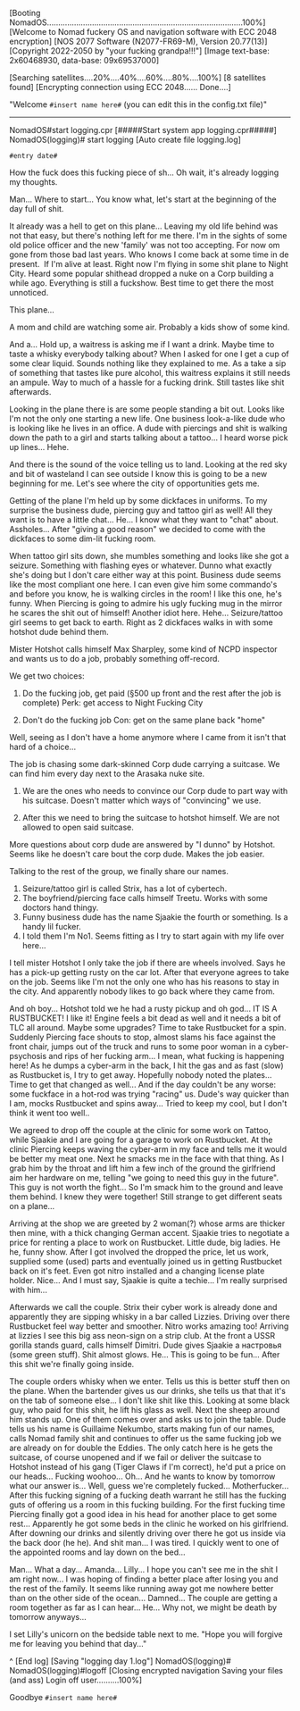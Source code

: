 [Booting NomadOS.......................................................................................100%]
[Welcome to Nomad fuckery OS and navigation software with ECC 2048 encryption]
[NOS 2077 Software (N2077-FR69-M), Version 20.77(13)]
[Copyright 2022-2050 by "your fucking grandpa!!!"]
[Image text-base: 2x60468930, data-base: 09x69537000]

[Searching satellites....20%....40%....60%....80%....100%]
[8 satellites found]
[Encrypting connection using ECC 2048...... Done....]

"Welcome `#insert name here#` (you can edit this in the config.txt file)"

-------------------------------------------------------------------------------
NomadOS#start logging.cpr
[#####Start system app logging.cpr#####]
NomadOS(logging)# start logging
[Auto create file logging.log]

`#entry date#`

How the fuck does this fucking piece of sh... Oh wait, it's already logging my thoughts.

Man... Where to start... You know what, let's start at the beginning of the day full of shit.

It already was a hell to get on this plane... Leaving my old life behind was not that easy, but there's nothing left for me there. I'm in the sights of some old police officer and the new 'family' was not too accepting. For now om gone from those bad last years. Who knows I come back at some time in de present.  If I'm alive at least. Right now I'm flying in some shit plane to Night City. Heard some popular shithead dropped a nuke on a Corp building a while ago. Everything is still a fuckshow. Best time to get there the most unnoticed.

This plane...

A mom and child are watching some air. Probably a kids show of some kind.

And a... Hold up, a waitress is asking me if I want a drink. Maybe time to taste a whisky everybody talking about? When I asked for one I get a cup of some clear liquid. Sounds nothing like they explained to me. As a take a sip of something that tastes like pure alcohol, this waitress explains it still needs an ampule. Way to much of a hassle for a fucking drink. Still tastes like shit afterwards.

Looking in the plane there is are some people standing a bit out. Looks like I'm not the only one starting a new life. One business look-a-like dude who is looking like he lives in an office. A dude with piercings and shit is walking down the path to a girl and starts talking about a tattoo... I heard worse pick up lines... Hehe.

And there is the sound of the voice telling us to land. Looking at the red sky and bit of wasteland I can see outside I know this is going to be a new beginning for me. Let's see where the city of opportunities gets me.

Getting of the plane I'm held up by some dickfaces in uniforms. To my surprise the business dude, piercing guy and tattoo girl as well! All they want is to have a little chat... He... I know what they want to "chat" about. Assholes... After "giving a good reason" we decided to come with the dickfaces to some dim-lit fucking room.

When tattoo girl sits down, she mumbles something and looks like she got a seizure. Something with flashing eyes or whatever. Dunno what exactly she's doing but I don't care either way at this point. Business dude seems like the most compliant one here. I can even give him some commando's and before you know, he is walking circles in the room! I like this one, he's funny. When Piercing is going to admire his ugly fucking mug in the mirror he scares the shit out of himself! Another idiot here. Hehe... Seizure/tattoo girl seems to get back to earth. Right as 2 dickfaces walks in with some hotshot dude behind them.

Mister Hotshot calls himself Max Sharpley, some kind of NCPD inspector and wants us to do a job, probably something off-record.

We get two choices:

1. Do the fucking job, get paid (§500 up front and the rest after the job is complete) 
	Perk: get access to Night Fucking City

2. Don't do the fucking job
	Con: get on the same plane back "home"

Well, seeing as I don't have a home anymore where I came from it isn't that hard of a choice...

The job is chasing some dark-skinned Corp dude carrying a suitcase. We can find him every day next to the Arasaka nuke site.

1. We are the ones who needs to convince our Corp dude to part way with his suitcase. Doesn't matter which ways of "convincing" we use.

2. After this we need to bring the suitcase to hotshot himself. We are not allowed to open said suitcase.

More questions about corp dude are answered by "I dunno" by Hotshot. Seems like he doesn't care bout the corp dude. Makes the job easier.

Talking to the rest of the group, we finally share our names.

1. Seizure/tattoo girl is called Strix, has a lot of cybertech.
2. The boyfriend/piercing face calls himself Treetu. Works with some doctors hand thingy.
3. Funny business dude has the name Sjaakie the fourth or something. Is a handy lil fucker.
4. I told them I'm No1. Seems fitting as I try to start again with my life over here...

I tell mister Hotshot I only take the job if there are wheels involved. Says he has a pick-up getting rusty on the car lot. After that everyone agrees to take on the job. Seems like I'm not the only one who has his reasons to stay in the city. And apparently nobody likes to go back where they came from.

And oh boy... Hotshot told we he had a rusty pickup and oh god... IT IS A RUSTBUCKET! I like it! Engine feels a bit dead as well and it needs a bit of TLC all around. Maybe some upgrades? Time to take Rustbucket for a spin. Suddenly Piercing face shouts to stop, almost slams his face against the front chair, jumps out of the truck and runs to some poor woman in a cyber-psychosis and rips of her fucking arm... I mean, what fucking is happening here! As he dumps a cyber-arm in the back, I hit the gas and as fast (slow) as Rustbucket is, I try to get away. Hopefully nobody noted the plates... Time to get that changed as well... And if the day couldn't be any worse: some fuckface in a hot-rod was trying "racing" us. Dude's way quicker than I am, mocks Rustbucket and spins away... Tried to keep my cool, but I don't think it went too well..

We agreed to drop off the couple at the clinic for some work on Tattoo, while Sjaakie and I are going for a garage to work on Rustbucket. At the clinic Piercing keeps waving the cyber-arm in my face and tells me it would be better my meat one. Next he smacks me in the face with that thing. As I grab him by the throat and lift him a few inch of the ground the girlfriend aim her hardware on me, telling "we going to need this guy in the future". This guy is not worth the fight... So I'm smack him to the ground and leave them behind. I knew they were together! Still strange to get different seats on a plane...

Arriving at the shop we are greeted by 2 woman(?) whose arms are thicker then mine, with a thick changing German accent. Sjaakie tries to negotiate a price for renting a place to work on Rustbucket. Little dude, big ladies. He he, funny show. After I got involved the dropped the price, let us work, supplied some (used) parts and eventually joined us in getting Rustbucket back on it's feet. Even got nitro installed and a changing license plate holder. Nice... And I must say, Sjaakie is quite a techie... I'm really surprised with him...

Afterwards we call the couple. Strix their cyber work is already done and apparently they are sipping whisky in a bar called Lizzies. Driving over there Rustbucket feel way better and smoother. Nitro works amazing too! Arriving at lizzies I see this big ass neon-sign on a strip club. At the front a USSR gorilla stands guard, calls himself Dimitri. Dude gives Sjaakie a настровья (some green stuff). Shit almost glows. He... This is going to be fun... After this shit we're finally going inside.

The couple orders whisky when we enter. Tells us this is better stuff then on the plane. When the bartender gives us our drinks, she tells us that that it's on the tab of someone else... I don't like shit like this. Looking at some black guy, who paid for this shit, he lift his glass as well. Next the sheep around him stands up. One of them comes over and asks us to join the table. Dude tells us his name is Guillaime Nekumbo, starts making fun of our names, calls Nomad family shit and continues to offer us the same fucking job we are already on for double the Eddies. The only catch here is he gets the suitcase, of course unopened and if we fail or deliver the suitcase to Hotshot instead of his gang (Tiger Claws if I'm correct), he'd put a price on our heads... Fucking woohoo... Oh... And he wants to know by tomorrow what our answer is... Well, guess we're completely fucked... Motherfucker... After this fucking signing of a fucking death warrant he still has the fucking guts of offering us a room in this fucking building. For the first fucking time Piercing finally got a good idea in his head for another place to get some rest... Apparently he got some beds in the clinic he worked on his girlfriend. After downing our drinks and silently driving over there he got us inside via the back door (he he). And shit man... I was tired. I quickly went to one of the appointed rooms and lay down on the bed...

Man... What a day... Amanda... Lilly... I hope you can't see me in the shit I am right now... I was hoping of finding a better place after losing you and the rest of the family. It seems like running away got me nowhere better than on the other side of the ocean... Damned... The couple are getting a room together as far as I can hear... He... Why not, we might be death by tomorrow anyways...

I set Lilly's unicorn on the bedside table next to me. "Hope you will forgive me for leaving you behind that day..."

^
[End log]
[Saving "logging day 1.log"]
NomadOS(logging)#
NomadOS(logging)#logoff
[Closing encrypted navigation
Saving your files (and ass)
Login off user..........100%]



Goodbye `#insert name here#`

